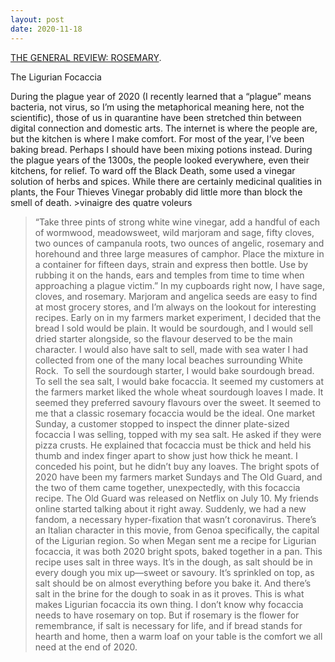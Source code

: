 ```yaml
---
layout: post
date: 2020-11-18
---
```


[THE GENERAL REVIEW: ROSEMARY](https://jessdriscoll.itch.io/rosemary).

The Ligurian Focaccia	

During the plague year of 2020 (I recently learned that a “plague” means bacteria, not virus, so I’m using the metaphorical meaning here, not the scientific), those of us in quarantine have been stretched thin between digital connection and domestic arts. The internet is where the people are, but the kitchen is where I make comfort. For most of the year, I’ve been baking bread. Perhaps I should have been mixing potions instead.
	During the plague years of the 1300s, the people looked everywhere, even their kitchens, for relief. To ward off the Black Death, some used a vinegar solution of herbs and spices. While there are certainly medicinal qualities in plants, the Four Thieves Vinegar probably did little more than block the smell of death.
	>vinaigre des quatre voleurs
 >“Take three pints of strong white wine vinegar, add a handful of each of wormwood, meadowsweet, wild marjoram and sage, fifty cloves, two ounces of campanula roots, two ounces of angelic, rosemary and horehound and three large measures of camphor. Place the mixture in a container for fifteen days, strain and express then bottle. Use by rubbing it on the hands, ears and temples from time to time when approaching a plague victim.”
  In my cupboards right now, I have sage, cloves, and rosemary. Marjoram and angelica seeds are easy to find at most grocery stores, and I’m always on the lookout for interesting recipes.
	Early on in my farmers market experiment, I decided that the bread I sold would be plain. It would be sourdough, and I would sell dried starter alongside, so the flavour deserved to be the main character. I would also have salt to sell, made with sea water I had collected from one of the many local beaches surrounding White Rock. 
	To sell the sourdough starter, I would bake sourdough bread. To sell the sea salt, I would bake focaccia.
	It seemed my customers at the farmers market liked the whole wheat sourdough loaves I made. It seemed they preferred savoury flavours over the sweet. It seemed to me that a classic rosemary focaccia would be the ideal.
	One market Sunday, a customer stopped to inspect the dinner plate-sized focaccia I was selling, topped with my sea salt. He asked if they were pizza crusts. He explained that focaccia must be thick and held his thumb and index finger apart to show just how thick he meant. I conceded his point, but he didn’t buy any loaves.
	The bright spots of 2020 have been my farmers market Sundays and The Old Guard, and the two of them came together, unexpectedly, with this focaccia recipe. The Old Guard was released on Netflix on July 10. My friends online started talking about it right away. Suddenly, we had a new fandom, a necessary hyper-fixation that wasn’t coronavirus.
	There’s an Italian character in this movie, from Genoa specifically, the capital of the Ligurian region. So when Megan sent me a recipe for Ligurian focaccia, it was both 2020 bright spots, baked together in a pan.
	This recipe uses salt in three ways. It’s in the dough, as salt should be in every dough you mix up—sweet or savoury. It’s sprinkled on top, as salt should be on almost everything before you bake it. And there’s salt in the brine for the dough to soak in as it proves. This is what makes Ligurian focaccia its own thing.
	I don’t know why focaccia needs to have rosemary on top. But if rosemary is the flower for remembrance, if salt is necessary for life, and if bread stands for hearth and home, then a warm loaf on your table is the comfort we all need at the end of 2020. 

